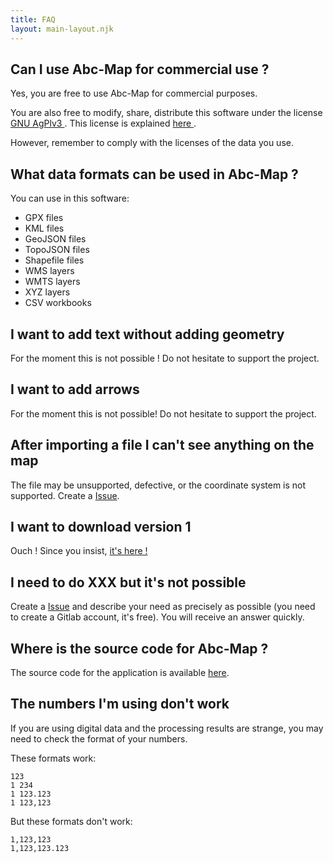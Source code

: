 ```yaml
---
title: FAQ
layout: main-layout.njk
---
```


## Can I use Abc-Map for commercial use ?

Yes, you are free to use Abc-Map for commercial purposes.

You are also free to modify, share, distribute this software under the license <a target="_blank" href="https://www.gnu.org/licenses/agpl-3.0.html"> GNU AgPlv3 </a> .
This license is explained <a target="_blank" href="https://www.gnu.org/licenses/quick-guide-gplv3.en.html"> here </a>.

However, remember to comply with the licenses of the data you use.

## What data formats can be used in Abc-Map ?

You can use in this software:

- GPX files
- KML files
- GeoJSON files
- TopoJSON files
- Shapefile files
- WMS layers
- WMTS layers
- XYZ layers
- CSV workbooks

## I want to add text without adding geometry

For the moment this is not possible ! Do not hesitate to support the project.

## I want to add arrows

For the moment this is not possible! Do not hesitate to support the project.

## After importing a file I can't see anything on the map

The file may be unsupported, defective, or the coordinate system is not supported. Create a <a href="https://gitlab.com/abc-map/abc-map/-/issues" target="_blank">Issue</a>.

## I want to download version 1

Ouch ! Since you insist, <a href="https://sourceforge.net/projects/abc-map/" target="_blank">it's here !</a>

## I need to do XXX but it's not possible

Create a <a href="https://gitlab.com/abc-map/abc-map/-/issues/new?issue" target="_blank">Issue</a> and describe your
need as precisely as possible (you need to create a Gitlab account, it's free). You will receive an answer quickly.

## Where is the source code for Abc-Map ?

The source code for the application is available <a target="_blank" href="https://gitlab.com/abc-map/abc-map">here</a>.

## The numbers I'm using don't work

If you are using digital data and the processing results are strange, you may need to check the format of your
numbers.

These formats work:

```
123
1 234
1 123.123
1 123,123
```

But these formats don't work:

```
1,123,123
1,123,123.123
```
